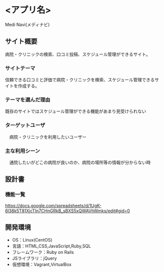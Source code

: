 # <アプリ名>
  Medi Navi(メディナビ)
## サイト概要
  病院・クリニックの検索、口コミ投稿、スケジュール管理ができるサイト。

### サイトテーマ
  信頼できる口コミと評価で病院・クリニックを検索、スケジュール管理できるサイトを作成する。

### テーマを選んだ理由
  既存のサイトではスケジュール管理ができる機能があまり見受けられない

### ターゲットユーザ
　病院・クリニックを利用したいユーザー

### 主な利用シーン
　通院したいがどこの病院が良いのか、病院の場所等の情報が分からない時

## 設計書


### 機能一覧
<https://docs.google.com/spreadsheets/d/1UgK-6l38k5T81XjcTIn7CHnGRkB_sBXS5xQWAVhWmks/edit#gid=0>

## 開発環境
- OS：Linux(CentOS)
- 言語：HTML,CSS,JavaScript,Ruby,SQL
- フレームワーク：Ruby on Rails
- JSライブラリ：jQuery
- 仮想環境：Vagrant,VirtualBox
